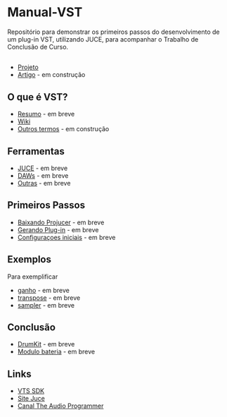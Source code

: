# Manual-VST
Repositório para demonstrar os primeiros passos do desenvolvimento de um plug-in VST, utilizando JUCE, para acompanhar o Trabalho de Conclusão de Curso.

## 
  * [Projeto](https://github.com/RodrigoSOS/Manual-VST/blob/main/Projeto%20TCC%20Rodrigo%20Lopes%20da%20Silva.pdf)
  * [Artigo](#) - em construção

## O que é VST?
  * [Resumo](#) - em breve
  * [Wiki](https://en.wikipedia.org/wiki/Virtual_Studio_Technology)
  * [Outros termos](#) - em construção

## Ferramentas
  * [JUCE](#) - em breve
  * [DAWs](#) - em breve
  * [Outras](#) - em breve

## Primeiros Passos
  * [Baixando Projucer](#) - em breve
  * [Gerando Plug-in](#) - em breve
  * [Configuraçoes iniciais](#) - em breve

## Exemplos
  Para exemplificar 
  * [ganho](#) - em breve
  * [transpose](#) - em breve
  * [sampler](#) - em breve

## Conclusão
  * [DrumKit](#) - em breve
  * [Modulo bateria](#) - em breve

## Links
  * [VTS SDK](https://new.steinberg.net/developers/)
  * [Site Juce](https://juce.com/)
  * [Canal The Audio Programmer](https://www.youtube.com/channel/UCpKb02FsH4WH4X_2xhIoJ1A?pbjreload=102)
